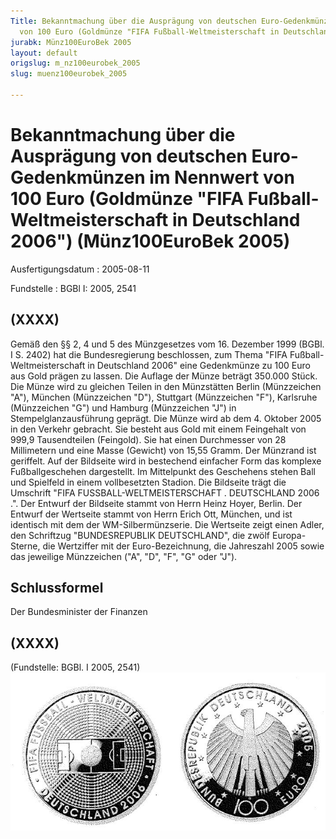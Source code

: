 ```yaml
---
Title: Bekanntmachung über die Ausprägung von deutschen Euro-Gedenkmünzen im Nennwert
  von 100 Euro (Goldmünze "FIFA Fußball-Weltmeisterschaft in Deutschland 2006")
jurabk: Münz100EuroBek 2005
layout: default
origslug: m_nz100eurobek_2005
slug: muenz100eurobek_2005

---
```


# Bekanntmachung über die Ausprägung von deutschen Euro-Gedenkmünzen im Nennwert von 100 Euro (Goldmünze "FIFA Fußball-Weltmeisterschaft in Deutschland 2006") (Münz100EuroBek 2005)

Ausfertigungsdatum
:   2005-08-11

Fundstelle
:   BGBl I: 2005, 2541



## (XXXX)

Gemäß den §§ 2, 4 und 5 des Münzgesetzes vom 16. Dezember 1999 (BGBl. I S. 2402) hat die Bundesregierung beschlossen, zum Thema "FIFA Fußball-Weltmeisterschaft in Deutschland 2006" eine Gedenkmünze zu 100 Euro aus Gold prägen zu lassen.
Die Auflage der Münze beträgt 350.000 Stück. Die Münze wird zu gleichen Teilen in den Münzstätten Berlin (Münzzeichen "A"), München (Münzzeichen "D"), Stuttgart (Münzzeichen "F"), Karlsruhe (Münzzeichen "G") und Hamburg (Münzzeichen "J") in Stempelglanzausführung geprägt.
Die Münze wird ab dem 4. Oktober 2005 in den Verkehr gebracht. Sie besteht aus Gold mit einem Feingehalt von 999,9 Tausendteilen (Feingold). Sie hat einen Durchmesser von 28 Millimetern und eine Masse (Gewicht) von 15,55 Gramm. Der Münzrand ist geriffelt.
Auf der Bildseite wird in bestechend einfacher Form das komplexe Fußballgeschehen dargestellt. Im Mittelpunkt des Geschehens stehen Ball und Spielfeld in einem vollbesetzten Stadion. Die Bildseite trägt die Umschrift "FIFA FUSSBALL-WELTMEISTERSCHAFT
. DEUTSCHLAND 2006
.".
Der Entwurf der Bildseite stammt von Herrn Heinz Hoyer, Berlin. Der Entwurf der Wertseite stammt von Herrn Erich Ott, München, und ist identisch mit dem der WM-Silbermünzserie. Die Wertseite zeigt einen Adler, den Schriftzug "BUNDESREPUBLIK DEUTSCHLAND", die zwölf Europa-Sterne, die Wertziffer mit der Euro-Bezeichnung, die Jahreszahl 2005 sowie das jeweilige Münzzeichen ("A", "D", "F", "G" oder "J").


## Schlussformel

Der Bundesminister der Finanzen


## (XXXX)

(Fundstelle: BGBl. I 2005, 2541)
![bgbl1_2005_j2541_0010.jpg](bgbl1_2005_j2541_0010.jpg)
